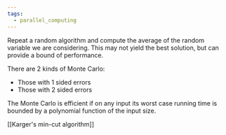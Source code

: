 ```yaml
---
tags:
  - parallel_computing
---
```


Repeat a random algorithm and compute the average of the random variable we are considering. This may not yield the best solution, but can provide a bound of performance. 

There are 2 kinds of Monte Carlo:
- Those with 1 sided errors
- Those with 2 sided errors

The Monte Carlo is efficient if on any input its worst case running time is bounded by a polynomial function of the input size.

[[Karger's min-cut algorithm]]